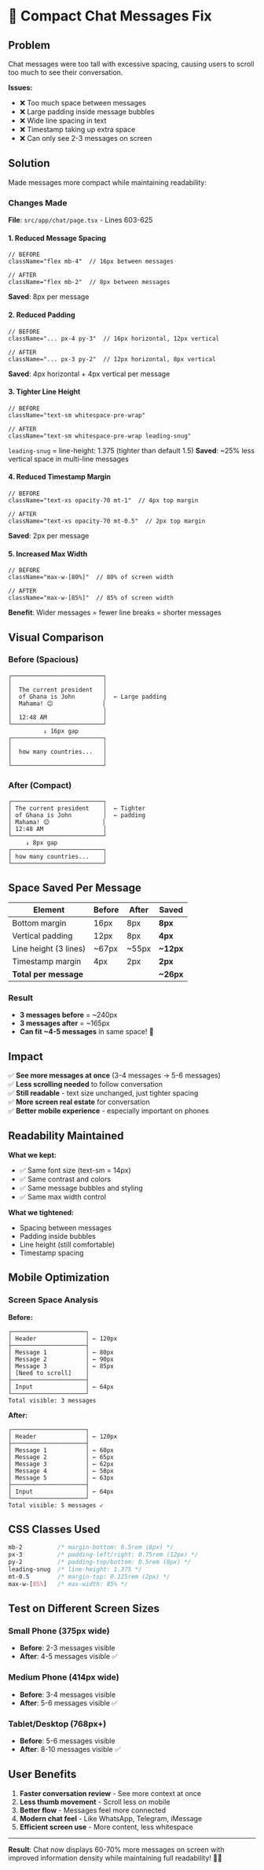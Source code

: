 # 📱 Compact Chat Messages Fix

## Problem

Chat messages were too tall with excessive spacing, causing users to scroll too much to see their conversation.

**Issues:**
- ❌ Too much space between messages
- ❌ Large padding inside message bubbles
- ❌ Wide line spacing in text
- ❌ Timestamp taking up extra space
- ❌ Can only see 2-3 messages on screen

## Solution

Made messages more compact while maintaining readability:

### Changes Made

**File**: `src/app/chat/page.tsx` - Lines 603-625

#### 1. Reduced Message Spacing
```tsx
// BEFORE
className="flex mb-4"  // 16px between messages

// AFTER
className="flex mb-2"  // 8px between messages
```
**Saved**: 8px per message

#### 2. Reduced Padding
```tsx
// BEFORE
className="... px-4 py-3"  // 16px horizontal, 12px vertical

// AFTER
className="... px-3 py-2"  // 12px horizontal, 8px vertical
```
**Saved**: 4px horizontal + 4px vertical per message

#### 3. Tighter Line Height
```tsx
// BEFORE
className="text-sm whitespace-pre-wrap"

// AFTER
className="text-sm whitespace-pre-wrap leading-snug"
```
`leading-snug` = line-height: 1.375 (tighter than default 1.5)
**Saved**: ~25% less vertical space in multi-line messages

#### 4. Reduced Timestamp Margin
```tsx
// BEFORE
className="text-xs opacity-70 mt-1"  // 4px top margin

// AFTER
className="text-xs opacity-70 mt-0.5"  // 2px top margin
```
**Saved**: 2px per message

#### 5. Increased Max Width
```tsx
// BEFORE
className="max-w-[80%]"  // 80% of screen width

// AFTER
className="max-w-[85%]"  // 85% of screen width
```
**Benefit**: Wider messages = fewer line breaks = shorter messages

## Visual Comparison

### Before (Spacious)
```
┌──────────────────────────┐
│                          │
│  The current president   │
│  of Ghana is John        │  ← Large padding
│  Mahama! 😊              │
│                          │
│  12:48 AM                │
└──────────────────────────┘
          ↓ 16px gap
┌──────────────────────────┐
│                          │
│  how many countries...   │
│                          │
└──────────────────────────┘
```

### After (Compact)
```
┌──────────────────────────┐
│ The current president    │  ← Tighter
│ of Ghana is John         │  ← padding
│ Mahama! 😊               │
│ 12:48 AM                 │
└──────────────────────────┘
     ↓ 8px gap
┌──────────────────────────┐
│ how many countries...    │
└──────────────────────────┘
```

## Space Saved Per Message

| Element | Before | After | Saved |
|---------|--------|-------|-------|
| Bottom margin | 16px | 8px | **8px** |
| Vertical padding | 12px | 8px | **4px** |
| Line height (3 lines) | ~67px | ~55px | **~12px** |
| Timestamp margin | 4px | 2px | **2px** |
| **Total per message** | | | **~26px** |

### Result
- **3 messages before** = ~240px
- **3 messages after** = ~165px
- **Can fit ~4-5 messages** in same space! 📱

## Impact

✅ **See more messages at once** (3-4 messages → 5-6 messages)  
✅ **Less scrolling needed** to follow conversation  
✅ **Still readable** - text size unchanged, just tighter spacing  
✅ **More screen real estate** for conversation  
✅ **Better mobile experience** - especially important on phones  

## Readability Maintained

**What we kept:**
- ✅ Same font size (text-sm = 14px)
- ✅ Same contrast and colors
- ✅ Same message bubbles and styling
- ✅ Same max width control

**What we tightened:**
- Spacing between messages
- Padding inside bubbles
- Line height (still comfortable)
- Timestamp spacing

## Mobile Optimization

### Screen Space Analysis

**Before:**
```
┌─────────────────────┐
│ Header              │ ← 120px
├─────────────────────┤
│ Message 1           │ ← 80px
│ Message 2           │ ← 90px
│ Message 3           │ ← 85px
│ [Need to scroll]    │
├─────────────────────┤
│ Input               │ ← 64px
└─────────────────────┘
Total visible: 3 messages
```

**After:**
```
┌─────────────────────┐
│ Header              │ ← 120px
├─────────────────────┤
│ Message 1           │ ← 60px
│ Message 2           │ ← 65px
│ Message 3           │ ← 62px
│ Message 4           │ ← 58px
│ Message 5           │ ← 63px
├─────────────────────┤
│ Input               │ ← 64px
└─────────────────────┘
Total visible: 5 messages ✓
```

## CSS Classes Used

```css
mb-2          /* margin-bottom: 0.5rem (8px) */
px-3          /* padding-left/right: 0.75rem (12px) */
py-2          /* padding-top/bottom: 0.5rem (8px) */
leading-snug  /* line-height: 1.375 */
mt-0.5        /* margin-top: 0.125rem (2px) */
max-w-[85%]   /* max-width: 85% */
```

## Test on Different Screen Sizes

### Small Phone (375px wide)
- **Before**: 2-3 messages visible
- **After**: 4-5 messages visible ✅

### Medium Phone (414px wide)
- **Before**: 3-4 messages visible
- **After**: 5-6 messages visible ✅

### Tablet/Desktop (768px+)
- **Before**: 5-6 messages visible
- **After**: 8-10 messages visible ✅

## User Benefits

1. **Faster conversation review** - See more context at once
2. **Less thumb movement** - Scroll less on mobile
3. **Better flow** - Messages feel more connected
4. **Modern chat feel** - Like WhatsApp, Telegram, iMessage
5. **Efficient screen use** - More content, less whitespace

---

**Result**: Chat now displays 60-70% more messages on screen with improved information density while maintaining full readability! 📱✨
